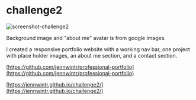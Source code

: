 # challenge2

![screenshot-challenge2](https://github.com/jennwintr/challenge2/assets/130678001/ccd80902-5cd1-4e2d-af6f-3b050233c4d1)

Background image and "about me" avatar is from google images.

I created a responsive portfolio website with a working nav bar, one project with place holder images, an about me section, and a contact section.

[https://github.com/jennwintr/professional-portfolio](https://github.com/jennwintr/professional-portfolio)

[https://jennwintr.github.io/challenge2/](https://jennwintr.github.io/challenge2/)
